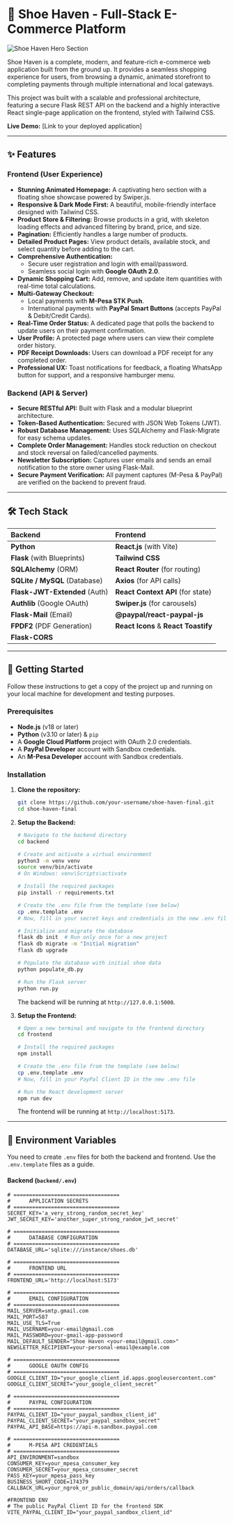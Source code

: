 # 👟 Shoe Haven - Full-Stack E-Commerce Platform

![Shoe Haven Hero Section](https://i.imgur.com/r6H5t1w.png) <!-- It's highly recommended to replace this with a screenshot of your actual home page -->

Shoe Haven is a complete, modern, and feature-rich e-commerce web application built from the ground up. It provides a seamless shopping experience for users, from browsing a dynamic, animated storefront to completing payments through multiple international and local gateways.

This project was built with a scalable and professional architecture, featuring a secure Flask REST API on the backend and a highly interactive React single-page application on the frontend, styled with Tailwind CSS.

**Live Demo:** [Link to your deployed application] <!-- Add your live demo link here when deployed -->

---

## ✨ Features

### Frontend (User Experience)
- **Stunning Animated Homepage:** A captivating hero section with a floating shoe showcase powered by Swiper.js.
- **Responsive & Dark Mode First:** A beautiful, mobile-friendly interface designed with Tailwind CSS.
- **Product Store & Filtering:** Browse products in a grid, with skeleton loading effects and advanced filtering by brand, price, and size.
- **Pagination:** Efficiently handles a large number of products.
- **Detailed Product Pages:** View product details, available stock, and select quantity before adding to the cart.
- **Comprehensive Authentication:**
    - Secure user registration and login with email/password.
    - Seamless social login with **Google OAuth 2.0**.
- **Dynamic Shopping Cart:** Add, remove, and update item quantities with real-time total calculations.
- **Multi-Gateway Checkout:**
    - Local payments with **M-Pesa STK Push**.
    - International payments with **PayPal Smart Buttons** (accepts PayPal & Debit/Credit Cards).
- **Real-Time Order Status:** A dedicated page that polls the backend to update users on their payment confirmation.
- **User Profile:** A protected page where users can view their complete order history.
- **PDF Receipt Downloads:** Users can download a PDF receipt for any completed order.
- **Professional UX:** Toast notifications for feedback, a floating WhatsApp button for support, and a responsive hamburger menu.

### Backend (API & Server)
- **Secure RESTful API:** Built with Flask and a modular blueprint architecture.
- **Token-Based Authentication:** Secured with JSON Web Tokens (JWT).
- **Robust Database Management:** Uses SQLAlchemy and Flask-Migrate for easy schema updates.
- **Complete Order Management:** Handles stock reduction on checkout and stock reversal on failed/cancelled payments.
- **Newsletter Subscription:** Captures user emails and sends an email notification to the store owner using Flask-Mail.
- **Secure Payment Verification:** All payment captures (M-Pesa & PayPal) are verified on the backend to prevent fraud.

---

## 🛠️ Tech Stack

| Backend | Frontend |
| :--- | :--- |
| **Python** | **React.js** (with Vite) |
| **Flask** (with Blueprints) | **Tailwind CSS** |
| **SQLAlchemy** (ORM) | **React Router** (for routing) |
| **SQLite / MySQL** (Database) | **Axios** (for API calls) |
| **Flask-JWT-Extended** (Auth) | **React Context API** (for state) |
| **Authlib** (Google OAuth) | **Swiper.js** (for carousels) |
| **Flask-Mail** (Email) | **@paypal/react-paypal-js** |
| **FPDF2** (PDF Generation) | **React Icons** & **React Toastify** |
| **Flask-CORS** | |

---

## 🚀 Getting Started

Follow these instructions to get a copy of the project up and running on your local machine for development and testing purposes.

### Prerequisites

- **Node.js** (v18 or later)
- **Python** (v3.10 or later) & `pip`
- A **Google Cloud Platform** project with OAuth 2.0 credentials.
- A **PayPal Developer** account with Sandbox credentials.
- An **M-Pesa Developer** account with Sandbox credentials.

### Installation

1.  **Clone the repository:**
    ```bash
    git clone https://github.com/your-username/shoe-haven-final.git
    cd shoe-haven-final
    ```

2.  **Setup the Backend:**
    ```bash
    # Navigate to the backend directory
    cd backend

    # Create and activate a virtual environment
    python3 -m venv venv
    source venv/bin/activate
    # On Windows: venv\Scripts\activate

    # Install the required packages
    pip install -r requirements.txt

    # Create the .env file from the template (see below)
    cp .env.template .env 
    # Now, fill in your secret keys and credentials in the new .env file

    # Initialize and migrate the database
    flask db init  # Run only once for a new project
    flask db migrate -m "Initial migration"
    flask db upgrade

    # Populate the database with initial shoe data
    python populate_db.py

    # Run the Flask server
    python run.py
    ```
    The backend will be running at `http://127.0.0.1:5000`.

3.  **Setup the Frontend:**
    ```bash
    # Open a new terminal and navigate to the frontend directory
    cd frontend

    # Install the required packages
    npm install

    # Create the .env file from the template (see below)
    cp .env.template .env
    # Now, fill in your PayPal Client ID in the new .env file

    # Run the React development server
    npm run dev
    ```
    The frontend will be running at `http://localhost:5173`.

---

## 🔑 Environment Variables

You need to create `.env` files for both the backend and frontend. Use the `.env.template` files as a guide.

#### Backend (`backend/.env`)
```env
# ==================================
#      APPLICATION SECRETS
# ==================================
SECRET_KEY='a_very_strong_random_secret_key'
JWT_SECRET_KEY='another_super_strong_random_jwt_secret'

# ==================================
#      DATABASE CONFIGURATION
# ==================================
DATABASE_URL='sqlite:///instance/shoes.db'

# ==================================
#      FRONTEND URL
# ==================================
FRONTEND_URL='http://localhost:5173'

# ==================================
#      EMAIL CONFIGURATION
# ==================================
MAIL_SERVER=smtp.gmail.com
MAIL_PORT=587
MAIL_USE_TLS=True
MAIL_USERNAME=your-email@gmail.com
MAIL_PASSWORD=your-gmail-app-password
MAIL_DEFAULT_SENDER="Shoe Haven <your-email@gmail.com>"
NEWSLETTER_RECIPIENT=your-personal-email@example.com

# ==================================
#      GOOGLE OAUTH CONFIG
# ==================================
GOOGLE_CLIENT_ID="your_google_client_id.apps.googleusercontent.com"
GOOGLE_CLIENT_SECRET="your_google_client_secret"

# ==================================
#      PAYPAL CONFIGURATION
# ==================================
PAYPAL_CLIENT_ID="your_paypal_sandbox_client_id"
PAYPAL_CLIENT_SECRET="your_paypal_sandbox_secret"
PAYPAL_API_BASE=https://api-m.sandbox.paypal.com

# ==================================
#      M-PESA API CREDENTIALS
# ==================================
API_ENVIRONMENT=sandbox
CONSUMER_KEY=your_mpesa_consumer_key
CONSUMER_SECRET=your_mpesa_consumer_secret
PASS_KEY=your_mpesa_pass_key
BUSINESS_SHORT_CODE=174379
CALLBACK_URL=your_ngrok_or_public_domain/api/orders/callback

#FRONTEND ENV 
# The public PayPal Client ID for the frontend SDK
VITE_PAYPAL_CLIENT_ID="your_paypal_sandbox_client_id"